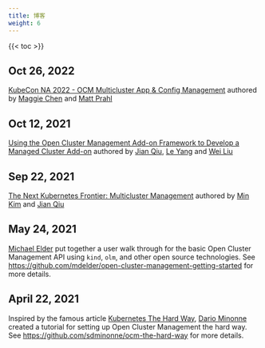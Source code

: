 ```yaml
---
title: 博客
weight: 6
---
```


<!-- spellchecker-disable -->

{{< toc >}}

<!-- spellchecker-enable -->

## Oct 26, 2022

[KubeCon NA 2022 - OCM Multicluster App & Config Management](/kubecon-na-2022-ocm-multicluster-app-and-config-management.pdf) authored by [Maggie Chen](https://github.com/chenz4027) and [Matt Prahl](https://github.com/mprahl)

## Oct 12, 2021

[Using the Open Cluster Management Add-on Framework to Develop a Managed Cluster Add-on](https://cloud.redhat.com/blog/using-the-open-cluster-management-add-on-framework-to-develop-a-managed-cluster-add-on) authored by [Jian Qiu](https://github.com/qiujian16), [Le Yang](https://github.com/elgnay) and [Wei Liu](https://github.com/skeeey)

## Sep 22, 2021

[The Next Kubernetes Frontier: Multicluster Management](https://containerjournal.com/features/the-next-kubernetes-frontier-multicluster-management/) authored by [Min Kim](https://github.com/yue9944882) and [Jian Qiu](https://github.com/qiujian16)

## May 24, 2021

[Michael Elder](https://github.com/mdelder) put together a user walk through for the basic Open Cluster Management API using `kind`, `olm`, and other open source technologies. See https://github.com/mdelder/open-cluster-management-getting-started for more details.


## April 22, 2021

Inspired by the famous article [Kubernetes The Hard Way](https://github.com/kelseyhightower/kubernetes-the-hard-way), [Dario Minonne](https://github.com/sdminonne) created a tutorial for setting up Open Cluster Management the hard way. See https://github.com/sdminonne/ocm-the-hard-way for more details.
